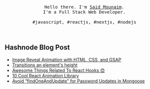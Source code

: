 <p align="center">
  <br>
  <br>
  <br>
  <samp>Hello there. I'm <a href="https://twitter.com/said_mounaim" target="_blank">Said Mounaim</a>.<br> I'm a Full Stack Web Developer.<br><br>#javascript, #reactjs, #nextjs, #nodejs</samp>
  <br>
</p>
<br/>

## Hashnode Blog Post
<!-- HASHNODE:START -->
- [Image Reveal Animation with HTML, CSS, and GSAP](https://saidmounaim.hashnode.dev/image-reveal-animation-with-html-css-and-gsap)
- [Transitions an element&#39;s height](https://saidmounaim.hashnode.dev/transitions-an-elements-height)
- [Awesome Things Related To React Hooks 😍](https://saidmounaim.hashnode.dev/awesome-things-related-to-react-hooks)
- [10 Cool React Animation Library](https://saidmounaim.hashnode.dev/10-cool-react-animation-library)
- [Avoid “findOneAndUpdate” for Password Updates in Mongoose](https://saidmounaim.hashnode.dev/dont-use-findoneandupdate-mongoose-methods-for-updating-password)
<!-- HASHNODE:END -->

<br/>
